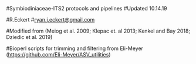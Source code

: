 #Symbiodiniaceae-ITS2 protocols and pipelines
#Updated 10.14.19

#R.Eckert
#ryan.j.eckert@gmail.com

#Modified from (Meiog et al. 2009; Klepac et. al 2013; Kenkel and Bay 2018; Dziedic et al. 2019)

#Bioperl scripts for trimming and filtering from Eli-Meyer (https://github.com/Eli-Meyer/ASV_utilities)
